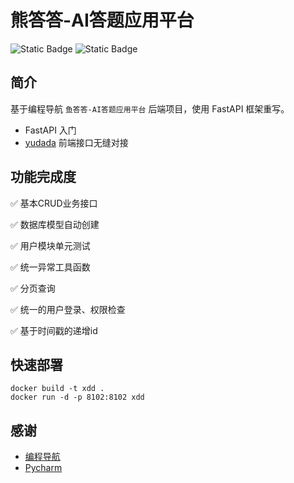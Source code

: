 # 熊答答-AI答题应用平台

![Static Badge](https://img.shields.io/badge/build-_python_3.11-blue)
![Static Badge](https://img.shields.io/badge/fastapi_-green)

## 简介

基于编程导航 `鱼答答-AI答题应用平台` 后端项目，使用 FastAPI 框架重写。

- FastAPI 入门
- [yudada](https://github.com/liyupi/yudada) 前端接口无缝对接

## 功能完成度

✅ 基本CRUD业务接口

✅ 数据库模型自动创建

✅ 用户模块单元测试

✅ 统一异常工具函数

✅ 分页查询

✅ 统一的用户登录、权限检查

✅ 基于时间戳的递增id

## 快速部署

```
docker build -t xdd .
docker run -d -p 8102:8102 xdd
```

## 感谢

- [编程导航](https://www.codefather.cn/)
- [Pycharm](https://www.jetbrains.com/pycharm/)
